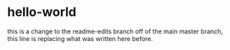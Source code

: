 # hello-world
this is a change to the readme-edits branch off of the main master branch, this line is replacing what was written here before.
